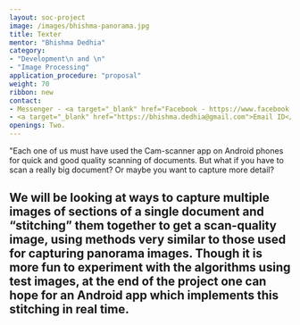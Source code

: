 ```yaml
---
layout: soc-project
image: /images/bhishma-panorama.jpg
title: Texter
mentor: "Bhishma Dedhia"
category:
- "Development\n and \n"
- "Image Processing"
application_procedure: "proposal"
weight: 70
ribbon: new
contact:
- Messenger - <a target="_blank" href="Facebook - https://www.facebook.com/bhishma.dedhia>Bhishma Dedhia/a>
- <a target="_blank" href="https://bhishma.dedhia@gmail.com">Email ID</a> - bhishma.dedhia@gmail.com
openings: Two.
---
```


"Each one of us must have used the Cam-scanner app on Android phones for quick and good quality scanning of documents. But what if you have to scan a really big document? Or maybe you want to capture more detail?
<!--break-->
We will be looking at ways to capture multiple images of sections of a single document and “stitching” them together to get a scan-quality image, using methods very similar to those used for capturing panorama images. Though it is more fun to experiment with the algorithms using test images, at the end of the project one can hope for an Android app which implements this stitching in real time.
---
